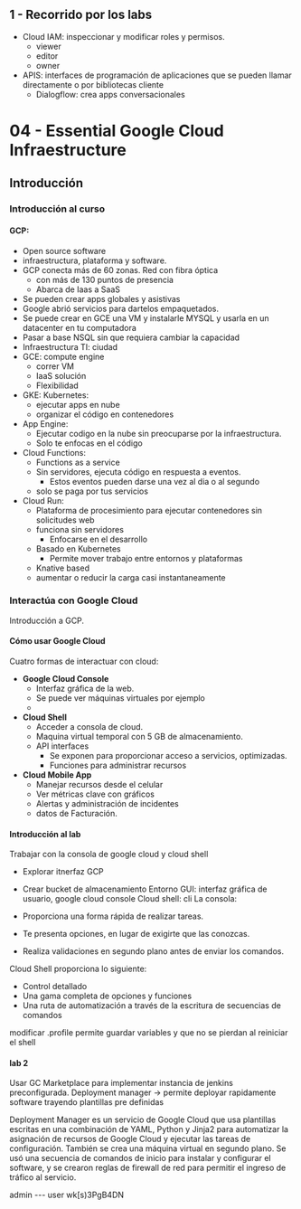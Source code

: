## 1 - Recorrido por los labs
- Cloud IAM: inspeccionar y modificar roles y permisos.
	- viewer
	- editor
	- owner
- APIS: interfaces de programación de aplicaciones que se pueden llamar directamente o por bibliotecas cliente 
	- Dialogflow: crea apps conversacionales
# 04 - Essential Google Cloud Infraestructure
## Introducción
### Introducción al curso
#### GCP:
- Open source software
- infraestructura, plataforma y software.
- GCP conecta más de 60 zonas. Red con fibra óptica
	- con más de 130 puntos de presencia
	- Abarca de Iaas a SaaS
- Se pueden crear apps globales y asistivas
- Google abrió servicios para dartelos empaquetados.
- Se puede crear en GCE una VM y instalarle MYSQL y usarla en un datacenter en tu computadora
- Pasar a base NSQL sin que requiera cambiar la capacidad
- Infraestructura TI: ciudad
- GCE: compute engine
	-  correr VM
	- IaaS solución
	- Flexibilidad
- GKE: Kubernetes:
	- ejecutar apps en nube
	- organizar el código en contenedores
- App Engine:
	- Ejecutar codigo en la nube sin preocuparse por la infraestructura.
	- Solo te enfocas en el código
- Cloud Functions:
	- Functions as a service
	- Sin servidores, ejecuta código en respuesta a eventos.
		- Estos eventos pueden darse una vez al dia o al segundo
	- solo se paga por tus servicios
- Cloud Run:
	- Plataforma de procesimiento para ejecutar contenedores sin solicitudes web
	- funciona sin servidores
		- Enfocarse en el desarrollo
	- Basado en Kubernetes
		- Permite mover trabajo entre entornos y plataformas
	- Knative based
	- aumentar o reducir la carga casi instantaneamente
### Interactúa con Google Cloud
Introducción a GCP. 
#### Cómo usar Google Cloud
Cuatro formas de interactuar con cloud:
- **Google Cloud Console**
	- Interfaz gráfica de la web.
	- Se puede ver máquinas virtuales por ejemplo
	- 
- **Cloud Shell** 
	- Acceder a consola de cloud.
	- Maquina virtual temporal con 5 GB de almacenamiento.
	- API interfaces
		- Se exponen para proporcionar acceso a servicios, optimizadas.
		- Funciones para administrar recursos
- **Cloud Mobile App**
	- Manejar recursos desde el celular
	- Ver métricas clave con gráficos
	- Alertas y administración de incidentes
	- datos de Facturación.
#### Introducción al lab
Trabajar con la consola de google cloud y cloud shell
- Explorar itnerfaz GCP 
- Crear bucket de almacenamiento
Entorno GUI: interfaz gráfica de usuario, google cloud console
Cloud shell: cli
La consola:

- Proporciona una forma rápida de realizar tareas.
- Te presenta opciones, en lugar de exigirte que las conozcas.
- Realiza validaciones en segundo plano antes de enviar los comandos.

Cloud Shell proporciona lo siguiente:

- Control detallado
- Una gama completa de opciones y funciones
- Una ruta de automatización a través de la escritura de secuencias de comandos

modificar .profile permite guardar variables y que no se pierdan al reiniciar el shell
#### lab 2
Usar GC Marketplace para implementar instancia de jenkins preconfigurada.
	Deployment manager -> permite deployar rapidamente software trayendo plantillas pre definidas

Deployment Manager es un servicio de Google Cloud que usa plantillas escritas en una combinación de YAML, Python y Jinja2 para automatizar la asignación de recursos de Google Cloud y ejecutar las tareas de configuración. También se crea una máquina virtual en segundo plano. Se usó una secuencia de comandos de inicio para instalar y configurar el software, y se crearon reglas de firewall de red para permitir el ingreso de tráfico al servicio.

admin ---
user
wk[s)3PgB4DN